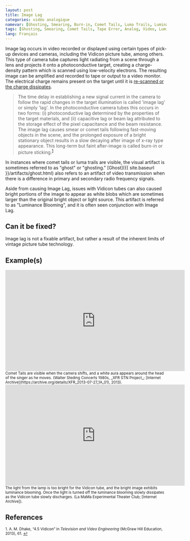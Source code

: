 ```yaml
---
layout: post
title: Image Lag
categories: vidéo analogique
namevar: [Ghosting, Smearing, Burn-in, Comet Tails, Luma Trails, Luminance Blooming]
tags: [Ghosting, Smearing, Comet Tails, Tape Error, Analog, Video, Luminance Blooming]
lang: Français
---
```


Image lag occurs in video recorded or displayed using certain types of pick-up devices and cameras, including the Vidicon picture tube, among others. This type of camera tube captures light radiating from a scene through a lens and projects it onto a photoconductive target, creating a charge-density pattern which is scanned using low-velocity electrons. The resulting image can be amplified and recorded to tape or output to a video monitor. The electrical charge remains present on the target until it is [re-scanned or the charge dissipates](http://en.wikipedia.org/wiki/Video_camera_tube).

<blockquote>The time delay in establishing a new signal current in the camera to follow the rapid changes in the target illumination is called 'image lag' or simply 'lag'. In the photoconductive camera tubes this occurs in two forms: (i) photoconductive lag determined by the properties of the target materials, and (ii) capacitive lag or beam lag attributed to the storage effect of the pixel capacitance and the beam resistance. The image lag causes smear or comet tails following fast-moving objects in the scene, and the prolonged exposure of a bright stationary object results in a slow decaying after image of x-ray type appearance. This long-term but faint after-image is called burn-in or picture sticking.<sup><a href="#fn1" id="ref1">1</a></sup></blockquote>    

In instances where comet tails or luma trails are visible, the visual artifact is sometimes referred to as "ghost" or "ghosting." [Ghost]({{ site.baseurl }}/artifacts/ghost.html) also refers to an artifact of video transmission when there is a difference in primary and secondary radio frequency signals.

Aside from causing Image Lag, issues with Vidicon tubes can also caused bright portions of the image to appear as white blobs which are sometimes larger than the original bright object or light source. This artifact is referred to as "Luminance Blooming", and it is often seen conjunction with Image Lag.

## Can it be fixed?

Image lag is not a fixable artifact, but rather a result of the inherent limits of vintage picture tube technology.

## Example(s)

<iframe src="https://archive.org/embed/AVAAAvaaGhostTest03" width="560" height="315" frameborder="0" webkitallowfullscreen="true" mozallowfullscreen="true" allowfullscreen></iframe><br>
<sub>Comet Tails are visible when the camera shifts, and a white aura appears around the head of the singer as he moves. (Walter Steding Concerts 1980s, _XFR STN Project_; [Internet Archive](https://archive.org/details/XFR_2013-07-27_1A_01), 2013).</sub>

<iframe src="https://archive.org/embed/LuminanceBloom" width="560" height="315" frameborder="0" webkitallowfullscreen="true" mozallowfullscreen="true" allowfullscreen></iframe><br>
<sub>The light from the lamp is too bright for the Vidicon tube, and the bright image exhibits luminance blooming. Once the light is turned off the luminance blooming slowly dissipates as the Vidicon tube slowly discharges. (La MaMa Experimental Theater Club; [Internet Archive]).</sub>

## References

<sup id="fn1">1. A. M. Dhake, “4.5 Vidicon” in _Television and Video Engineering_ (McGraw Hill Education, 2013), 61. <a href="#ref1" title="Jump back to footnote 1 in the text.">↩</a></sup>  
